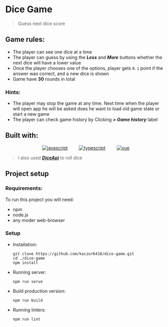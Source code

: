 # Dice Game

> Guess next dice score

## Game rules:

  - The player can see one dice at a time
  - The player can guess by using the ***Less*** and ***More*** buttons whether the next dice will have a lower value
  - Once the player chooses one of the options, player gets `0.1` point if the answer was correct, and a new dice is shown
  - Game have **30** rounds in total

### Hints:

  - The player may stop the game at any time. Next time when the player will open app he will be asked does he want to
    load old game state or start a new game
  - The player can check game history by Clicking ***> Game history*** label

## Built with:

<p align="center">
  &nbsp; &nbsp; <a href="https://developer.mozilla.org/en-US/docs/Web/JavaScript"><img src="https://www.vectorlogo.
zone/logos/javascript/javascript-icon.svg" alt="javascript"/></a> &nbsp; &nbsp;
  &nbsp; &nbsp; <a href="https://www.typescriptlang.org/"><img src="https://www.vectorlogo.
zone/logos/typescriptlang/typescriptlang-icon.svg" 
alt="typescript"/></a> &nbsp; &nbsp; 
  &nbsp; &nbsp; <a href="https://vuejs.org/"><img src="https://www.vectorlogo.zone/logos/vuejs/vuejs-icon.svg" 
alt="vue"/></a> &nbsp; &nbsp;
</p>

>I also used ***[DiceApi](http://roll.diceapi.com/)*** to roll dice

## Project setup

### Requirements:

To run this project you will need:
  - npm
  - node.js
  - any moder web-browser

### Setup

  - Installation:
    ```
    git clone https://github.com/kaczor6418/dice-game.git
    cd ./dice-game
    npm install
    ```
  - Running server:
    ```
    npm run serve
    ```
  - Build production version:
    ```
    npm run build
    ```
  - Running linters:
    ```
    npm run lint
    ```
